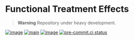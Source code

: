 # Functional Treatment Effects

> **Warning** Repository under heavy development.

[![image](https://readthedocs.org/projects/fte/badge/?version=latest)](https://fte.readthedocs.io/en/latest)
[![main](https://github.com/timmens/fte/actions/workflows/main.yml/badge.svg)](https://github.com/timmens/fte/actions/workflows/main.yml)
[![image](https://codecov.io/gh/timmens/fte/branch/main/graph/badge.svg)](https://codecov.io/gh/timmens/fte)
[![pre-commit.ci status](https://results.pre-commit.ci/badge/github/timmens/fte/main.svg)](https://results.pre-commit.ci/latest/github/timmens/fte/main)
